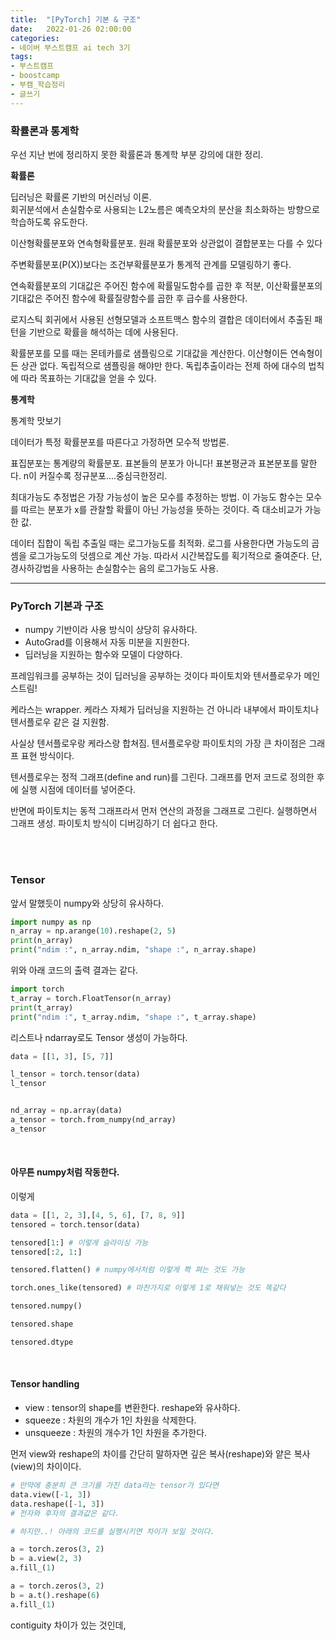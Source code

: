 ```yaml
---
title:  "[PyTorch] 기본 & 구조"
date:   2022-01-26 02:00:00
categories:
- 네이버 부스트캠프 ai tech 3기
tags:
- 부스트캠프
- boostcamp
- 부캠_학습정리
- 글쓰기
---
```


### 확률론과 통계학

우선 지난 번에 정리하지 못한 확률론과 통계학 부분 강의에 대한 정리.



**확률론**

딥러닝은 확률론 기반의 머신러닝 이론.  
회귀분석에서 손실함수로 사용되는 L2노름은 예측오차의 분산을 최소화하는 방향으로 학습하도록 유도한다.

이산형확률분포와 연속형확률분포. 원래 확률분포와 상관없이 결합분포는 다를 수 있다 

주변확률분포(P(X))보다는 조건부확률분포가 통계적 관계를 모델링하기 좋다.

연속확률분포의 기대값은 주어진 함수에 확률밀도함수를 곱한 후 적분, 이산확률분포의 기대값은 주어진 함수에 확률질량함수를 곱한 후 급수를 사용한다.

로지스틱 회귀에서 사용된 선형모델과 소프트맥스 함수의 결합은 데이터에서 추출된 패턴을 기반으로 확률을 해석하는 데에 사용된다.

확률분포를 모를 때는 몬테카를로 샘플링으로 기대값을 계산한다. 이산형이든 연속형이든 상관 없다.
독립적으로 샘플링을 해야만 한다. 독립추출이라는 전제 하에 대수의 법칙에 따라 목표하는 기대값을 얻을 수 있다.



**통계학**

통계학 맛보기

데이터가 특정 확률분포를 따른다고 가정하면 모수적 방법론.

표집분포는 통계량의 확률분포. 표본들의 분포가 아니다! 표본평균과 표본분포를 말한다. n이 커질수록 정규분포....중심극한정리.

최대가능도 추정법은 가장 가능성이 높은 모수를 추정하는 방법. 이 가능도 함수는 모수를 따르는 분포가 x를 관찰할 확률이 아닌 가능성을 뜻하는 것이다. 즉 대소비교가 가능한 값.

데이터 집합이 독립 추출일 때는 로그가능도를 최적화. 로그를 사용한다면 가능도의 곱셈을 로그가능도의 덧셈으로 계산 가능. 따라서 시간복잡도를 획기적으로 줄여준다. 단, 경사하강법을 사용하는 손실함수는 음의 로그가능도 사용.


---------------------------------------------

### PyTorch 기본과 구조

- numpy 기반이라 사용 방식이 상당히 유사하다.
- AutoGrad를 이용해서 자동 미분을 지원한다.
- 딥러닝을 지원하는 함수와 모델이 다양하다.

프레임워크를 공부하는 것이 딥러닝을 공부하는 것이다
파이토치와 텐서플로우가 메인스트림!

케라스는 wrapper. 케라스 자체가 딥러닝을 지원하는 건 아니라 내부에서 파이토치나 텐서플로우 같은 걸 지원함. 

사실상 텐서플로우랑 케라스랑 합쳐짐. 텐서플로우랑 파이토치의 가장 큰 차이점은 그래프 표현 방식이다. 

텐서플로우는 정적 그래프(define and run)를 그린다. 그래프를 먼저 코드로 정의한 후에 실행 시점에 데이터를 넣어준다. 

반면에 파이토치는 동적 그래프라서 먼저 연산의 과정을 그래프로 그린다. 실행하면서 그래프 생성. 파이토치 방식이 디버깅하기 더 쉽다고 한다.

<br/>
<br/>

### Tensor

앞서 말했듯이 numpy와 상당히 유사하다.
```python
import numpy as np
n_array = np.arange(10).reshape(2, 5)
print(n_array)
print("ndim :", n_array.ndim, "shape :", n_array.shape)
```
위와 아래 코드의 출력 결과는 같다.
```python
import torch
t_array = torch.FloatTensor(n_array)
print(t_array)
print("ndim :", t_array.ndim, "shape :", t_array.shape)
```

리스트나 ndarray로도 Tensor 생성이 가능하다.
```python
data = [[1, 3], [5, 7]]

l_tensor = torch.tensor(data)
l_tensor


nd_array = np.array(data)
a_tensor = torch.from_numpy(nd_array)
a_tensor

```
<br/>

#### 아무튼 numpy처럼 작동한다.

이렇게
```python
data = [[1, 2, 3],[4, 5, 6], [7, 8, 9]]
tensored = torch.tensor(data)

tensored[1:] # 이렇게 슬라이싱 가능
tensored[:2, 1:]

tensored.flatten() # numpy에서처럼 이렇게 쫙 펴는 것도 가능

torch.ones_like(tensored) # 마찬가지로 이렇게 1로 채워넣는 것도 똑같다

tensored.numpy()

tensored.shape

tensored.dtype
```
<br/>

#### Tensor handling

- view : tensor의 shape를 변환한다. reshape와 유사하다.
- squeeze : 차원의 개수가 1인 차원을 삭제한다.
- unsqueeze : 차원의 개수가 1인 차원을 추가한다.

먼저 view와 reshape의 차이를 간단히 말하자면 깊은 복사(reshape)와 얕은 복사(view)의 차이이다.
```python
# 만약에 충분히 큰 크기를 가진 data라는 tensor가 있다면
data.view([-1, 3])
data.reshape([-1, 3])
# 전자와 후자의 결과값은 같다.

# 하지만..! 아래의 코드를 실행시키면 차이가 보일 것이다.

a = torch.zeros(3, 2)
b = a.view(2, 3)
a.fill_(1)

a = torch.zeros(3, 2)
b = a.t().reshape(6)
a.fill_(1)

```
contiguity 차이가 있는 것인데, 
